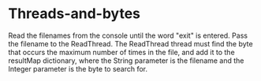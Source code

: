 # Threads-and-bytes
Read the filenames from the console until the word "exit" is entered. Pass the filename to the ReadThread. The ReadThread thread must find the byte that occurs the maximum number of times in the file, and add it to the resultMap dictionary, where the String parameter is the filename and the Integer parameter is the byte to search for.
